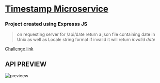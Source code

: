 
# [Timestamp Microservice](https://www.freecodecamp.org/learn/apis-and-microservices/apis-and-microservices-projects/timestamp-microservice)
### Project created using **Expresss JS**

>on requesting server for /api/date return a json file containing date in Unix as well as Locale string format
>if invalid it will return _invalid date_

[Challenge link](https://www.freecodecamp.org/learn/apis-and-microservices/apis-and-microservices-projects/timestamp-microservice)


## API PREVIEW
 ![previeew](https://drive.google.com/uc?id=1p_UiY3o0q8L57OPR6GcJ2U9OcZHiPGYE)
